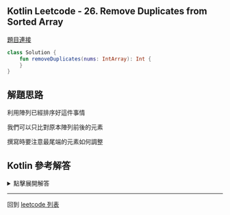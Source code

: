 ## Kotlin Leetcode - 26. Remove Duplicates from Sorted Array

[題目連接](https://leetcode.com/problems/remove-duplicates-from-sorted-array/)

```kotlin
class Solution {
    fun removeDuplicates(nums: IntArray): Int {
    }
}
```

## 解題思路

利用陣列已經排序好這件事情

我們可以只比對原本陣列前後的元素

撰寫時要注意最尾端的元素如何調整

## Kotlin 參考解答

<details>
  <summary>點擊展開解答</summary>

```kotlin
class Solution {
    fun removeDuplicates(nums: IntArray): Int {
        if (nums.isEmpty() || nums.size == 1) {
            return nums.size
        }
        var j = 0
        for (i in 0 until nums.size - 1) {
            if (nums[i] != nums[i + 1]) {
                nums[j] = nums[i]
                j++
            }
        }    
        nums[j] = nums[nums.size - 1]
        j++
        return j
    }
}
```

</details>


------

回到 [leetcode 列表](index.md)
